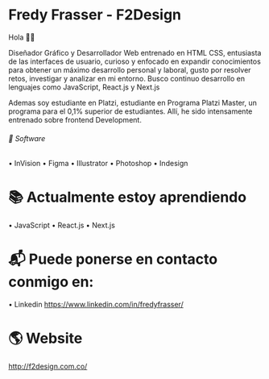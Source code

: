 # Fredy Frasser - F2Design 

Hola 👋🏼

Diseñador Gráfico y Desarrollador Web entrenado en HTML CSS, entusiasta de las interfaces de usuario, curioso y enfocado en expandir conocimientos para obtener un máximo desarrollo personal y laboral, gusto por resolver retos, investigar y analizar en mi entorno. 
Busco continuo desarrollo en lenguajes como JavaScript, React.js y Next.js

Ademas soy estudiante en Platzi, estudiante en Programa Platzi Master, un programa para el 0,1% superior de estudiantes. Allí, he sido intensamente entrenado sobre frontend Development.

###### 🚀 Software
• InVision
• Figma
• Illustrator
• Photoshop
• Indesign

# 📚 Actualmente estoy aprendiendo
• JavaScript
• React.js
• Next.js

# 📬 Puede ponerse en contacto conmigo en:
• Linkedin https://www.linkedin.com/in/fredyfrasser/

# 🌎 Website
http://f2design.com.co/
